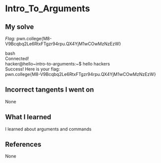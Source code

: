 # Intro_To_Arguments


## My solve
*Flag:*  pwn.college{M8-V9Bcqbq2Le6RtxFTgzr94rpu.QX4YjM1wCOwMzNzEzW}

bash \
Connected!                                                                          
hacker@hello\~intro-to-arguments:\~$ hello hackers   
Success! Here is your flag:   
pwn.college{M8-V9Bcqbq2Le6RtxFTgzr94rpu.QX4YjM1wCOwMzNzEzW}   


## Incorrect tangents I went on   
None   

## What I learned   
I learned about arguments and commands   

## References   
None  

